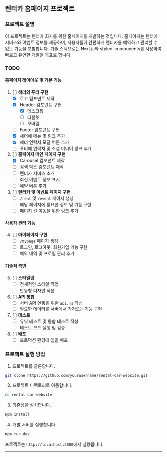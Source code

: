 ## 렌터카 홈페이지 프로젝트

### 프로젝트 설명

이 프로젝트는 렌터카 회사를 위한 홈페이지를 개발하는 것입니다. 홈페이지는 렌터카 서비스와 이벤트 정보를 제공하며, 사용자들이 간편하게 렌터카를 예약하고 관리할 수 있는 기능을 포함합니다. 기술 스택으로는 Next.js와 styled-components를 사용하여 빠르고 유연한 개발을 목표로 합니다.


### TODO

#### 홈페이지 레이아웃 및 기본 기능

1. [ ] **헤더와 푸터 구현**
    - [x] 로고 컴포넌트 제작
    - [x] Header 컴포넌트 구현
       - [x] 데스크톱
       - [ ] 타블렛
       - [ ] 모바일
    - [ ] Footer 컴포넌트 구현
    - [x] 헤더에 메뉴 및 링크 추가
    - [x] 헤더 연락처 모달 버튼 추가
    - [ ] 푸터에 연락처 및 소셜 미디어 링크 추가

2. [ ] **홈페이지 메인 페이지 구현**
    - [x] Carousel 컴포넌트 제작
    - [ ] 검색 박스 컴포넌트 제작
    - [ ] 렌터카 서비스 소개
    - [ ] 최신 이벤트 정보 표시
    - [ ] 예약 버튼 추가

3. [ ] **렌터카 및 이벤트 페이지 구현**
    - [ ] `/rent` 및 `/event` 페이지 생성
    - [ ] 해당 페이지에 필요한 정보 및 기능 구현
    - [ ] 페이지 간 이동을 위한 링크 추가

#### 사용자 관리 기능

4. [ ] **마이페이지 구현**
    - [ ] `/mypage` 페이지 생성
    - [ ] 로그인, 로그아웃, 회원가입 기능 구현
    - [ ] 예약 내역 및 프로필 관리 추가

#### 기술적 측면

5. [ ] **스타일링**
    - [ ] 전체적인 스타일 작업
    - [ ] 반응형 디자인 적용

6. [ ] **API 통합**
    - [ ] 서버 API 연동을 위한 `api.js` 작성
    - [ ] 필요한 데이터를 서버에서 가져오는 기능 구현

7. [ ] **테스트**
    - [ ] 유닛 테스트 및 통합 테스트 작성
    - [ ] 테스트 코드 실행 및 검증

8. [ ] **배포**
    - [ ] 프로덕션 환경에 앱을 배포

### 프로젝트 실행 방법

1. 프로젝트를 클론합니다.

```bash
git clone https://github.com/yourusername/rental-car-website.git
```

2. 프로젝트 디렉토리로 이동합니다.

```bash
cd rental-car-website
```

3. 의존성을 설치합니다.

```bash
npm install
```

4. 개발 서버를 실행합니다.

```bash
npm run dev
```

프로젝트는 `http://localhost:3000`에서 실행됩니다.

---

